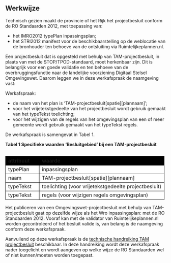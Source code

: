 ## Werkwijze

Technisch gezien maakt de provincie of het Rijk het projectbesluit conform de RO Standaarden 2012, met toepassing van: 
- het IMRO2012 typePlan inpassingsplan;
- het STRI2012 manifest voor de beschikbaarstelling op de weblocatie van de bronhouder ten behoeve van de ontsluiting via Ruimtelijkeplannen.nl.

Een projectbesluit dat is opgesteld met behulp van TAM-projectbesluit, in plaats van met de STOP/TPOD-standaard, moet herkenbaar zijn. Dit is belangrijk voor een goede validatie en ten behoeve van de overbruggingsfunctie naar de landelijke voorziening Digitaal Stelsel Omgevingswet. Daarom leggen we in deze werkafspraak de naamgeving vast: 

Werkafspraak: 
- de naam van het plan is ‘TAM-projectbesluit[spatie][plannaam]’;
- voor het vrijetekstgedeelte van het projectbesluit wordt gebruik gemaakt van het typeTekst toelichting;
- voor het wijzigen van de regels van het omgevingsplan van een of meer gemeente wordt gebruik gemaakt van het typeTekst regels.

De werkafspraak is samengevat in Tabel 1. 

<b>Tabel 1 Specifieke waarden ‘Besluitgebied’ bij een TAM-projectbesluit</b>

<table style='width: 100%;'><caption></caption>
<colgroup><col id='col1' style='width: 21.239242685025815%;'
<col id='col2' style='width: 78.76075731497419%;'
</colgroup>
<thead valign='top'><tr><th align='left' style='border-top: 0.75pt solid #000000; border-left: 0.75pt solid #000000; border-bottom: 0.75pt solid #000000; border-right: 0.75pt solid #000000; background-color: #000000;'><b>attribuut</b>

</th>
<th align='left' style='border-top: 0.75pt solid #000000; border-left: 0.75pt solid #000000; border-bottom: 0.75pt solid #000000; border-right: 0.75pt solid #000000; background-color: #000000;'><b>waarde</b>

</th>
</tr>
</thead>
<tbody valign='top'><tr><td align='left' style='border-top: 0.75pt solid #000000; border-left: 0.75pt solid #000000; border-bottom: 0.75pt solid #000000; border-right: 0.75pt solid #000000; background-color: #FFFFFF;'>typePlan

</td>
<td align='left' style='border-top: 0.75pt solid #000000; border-left: 0.75pt solid #000000; border-bottom: 0.75pt solid #000000; border-right: 0.75pt solid #000000; background-color: #FFFFFF;'>inpassingsplan

</td>
</tr>
<tr><td align='left' style='border-top: 0.75pt solid #000000; border-left: 0.75pt solid #000000; border-bottom: 0.75pt solid #000000; border-right: 0.75pt solid #000000; background-color: #FFFFFF;'>naam

</td>
<td align='left' style='border-top: 0.75pt solid #000000; border-left: 0.75pt solid #000000; border-bottom: 0.75pt solid #000000; border-right: 0.75pt solid #000000; background-color: #FFFFFF;'>TAM-projectbesluit[spatie][plannaam]

</td>
</tr>

</td>
</tr>
<tr><td align='left' style='border-top: 0.75pt solid #000000; border-left: 0.75pt solid #000000; border-bottom: 0.75pt solid #000000; border-right: 0.75pt solid #000000; background-color: #FFFFFF;'>typeTekst

</td>
<td align='left' style='border-top: 0.75pt solid #000000; border-left: 0.75pt solid #000000; border-bottom: 0.75pt solid #000000; border-right: 0.75pt solid #000000; background-color: #FFFFFF;'>toelichting (voor vrijetekstgedeelte projectbesluit)

</td>
</tr>

</td>
</tr>
<tr><td align='left' style='border-top: 0.75pt solid #000000; border-left: 0.75pt solid #000000; border-bottom: 0.75pt solid #000000; border-right: 0.75pt solid #000000; background-color: #FFFFFF;'>typeTekst

</td>
<td align='left' style='border-top: 0.75pt solid #000000; border-left: 0.75pt solid #000000; border-bottom: 0.75pt solid #000000; border-right: 0.75pt solid #000000; background-color: #FFFFFF;'>regels (voor wijzigen regels omgevingsplan)

</td>
</tr>
</tbody>
</table>

Het publiceren van een Omgevingswet-projectbesluit met behulp van TAM-projectbesluit gaat op dezelfde wijze als het Wro inpassingsplan: met de RO Standaarden 2012. Vooraf kan met de validator van Ruimtelijkeplannen.nl worden gecontroleerd of het besluit valide is, van belang is de naamgeving conform deze werkafspraak.

Aanvullend op deze werkafspraak is de <a href='https://docs.geostandaarden.nl/ro/HRTAMpbesluit/' target='_blank'>technische handreiking TAM projectbesluit</a> beschikbaar. In deze handreiking wordt deze werkafspraak nader toegelicht en wordt aangeven op welke wijze de RO Standaarden wel of niet kunnen/moeten worden toegepast. 



